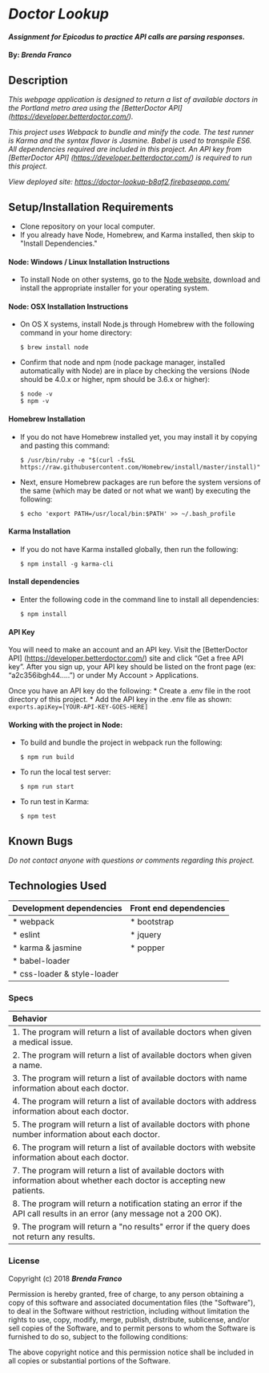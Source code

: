 # _Doctor Lookup_

#### _Assignment for Epicodus to practice API calls are parsing responses._

#### By: _**Brenda Franco**_

## Description

_This webpage application is designed to return a list of available doctors in the Portland metro area using the [BetterDoctor API] (https://developer.betterdoctor.com/)._

_This project uses Webpack to bundle and minify the code. The test runner is Karma and the syntax flavor is Jasmine. Babel is used to transpile ES6. All dependencies required are included in this project. An API key from [BetterDoctor API] (https://developer.betterdoctor.com/) is required to run this project._

_View deployed site: https://doctor-lookup-b8af2.firebaseapp.com/_

## Setup/Installation Requirements

* Clone repository on your local computer.
* If you already have Node, Homebrew, and Karma installed, then skip to "Install Dependencies."

#### Node: Windows / Linux Installation Instructions
  * To install Node on other systems, go to the <a href="https://nodejs.org/en/">Node website</a>, download and install the appropriate installer for your operating system.

#### Node: OSX Installation Instructions
  * On OS X systems, install Node.js through Homebrew with the following command in your home directory:
    ```
    $ brew install node
    ```
  * Confirm that node and npm (node package manager, installed automatically with Node) are in place by checking the versions (Node should be 4.0.x or higher, npm should be 3.6.x or higher):
    ```
    $ node -v
    $ npm -v
    ```
#### Homebrew Installation
  * If you do not have Homebrew installed yet, you may install it by copying and pasting this command:
    ```
    $ /usr/bin/ruby -e "$(curl -fsSL https://raw.githubusercontent.com/Homebrew/install/master/install)"
    ```
  * Next, ensure Homebrew packages are run before the system versions of the same (which may be dated or not what we want) by executing the following:
    ```
    $ echo 'export PATH=/usr/local/bin:$PATH' >> ~/.bash_profile
    ```
#### Karma Installation
  * If you do not have Karma installed globally, then run the following:
    ```
    $ npm install -g karma-cli
    ```
#### Install dependencies
  * Enter the following code in the command line to install all dependencies:
    ```
    $ npm install
    ```
#### API Key
  You will need to make an account and an API key. Visit the [BetterDoctor API] (https://developer.betterdoctor.com/) site and click “Get a free API key”.
  After you sign up, your API key should be listed on the front page (ex: “a2c356ibgh44…..”) or under My Account > Applications.

  Once you have an API key do the following:
    * Create a .env file in the root directory of this project.
    * Add the API key in the .env file as shown:
    ```
    exports.apiKey=[YOUR-API-KEY-GOES-HERE]
    ```
#### Working with the project in Node:
  * To build and bundle the project in webpack run the following:
    ```
    $ npm run build
    ```
  * To run the local test server:
    ```
    $ npm run start
    ```
  * To run test in Karma:
    ```
    $ npm test
    ```
## Known Bugs

_Do not contact anyone with questions or comments regarding this project._

## Technologies Used

| Development dependencies | Front end dependencies |
| :------------ | :------------- |
| * webpack | * bootstrap |
| * eslint | * jquery |
| * karma & jasmine | * popper
| * babel-loader |  |
| * css-loader & style-loader | | |




### Specs
| Behavior |
| :-------------     |
| 1. The program will return a list of available doctors when given a medical issue. |
| 2. The program will return a list of available doctors when given a name. |
| 3. The program will return a list of available doctors with name information about each doctor. |
| 4. The program will return a list of available doctors with address information about each doctor. |
| 5. The program will return a list of available doctors with phone number information about each doctor. |
| 6. The program will return a list of available doctors with website information about each doctor. |
| 7. The program will return a list of available doctors with information about whether each doctor is accepting new patients. |
| 8. The program will return a notification stating an error if the API call results in an error (any message not a 200 OK). |
| 9. The program will return a "no results" error if the query does not return any results. |

### License

Copyright (c) 2018 ****_Brenda Franco_****

Permission is hereby granted, free of charge, to any person obtaining a copy of this software and associated documentation files (the "Software"), to deal in the Software without restriction, including without limitation the rights to use, copy, modify, merge, publish, distribute, sublicense, and/or sell copies of the Software, and to permit persons to whom the Software is furnished to do so, subject to the following conditions:

The above copyright notice and this permission notice shall be included in all copies or substantial portions of the Software.

